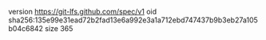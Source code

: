 version https://git-lfs.github.com/spec/v1
oid sha256:135e99e31ead72b2fad13e6a992e3a1a712ebd747437b9b3eb27a105b04c6842
size 365
